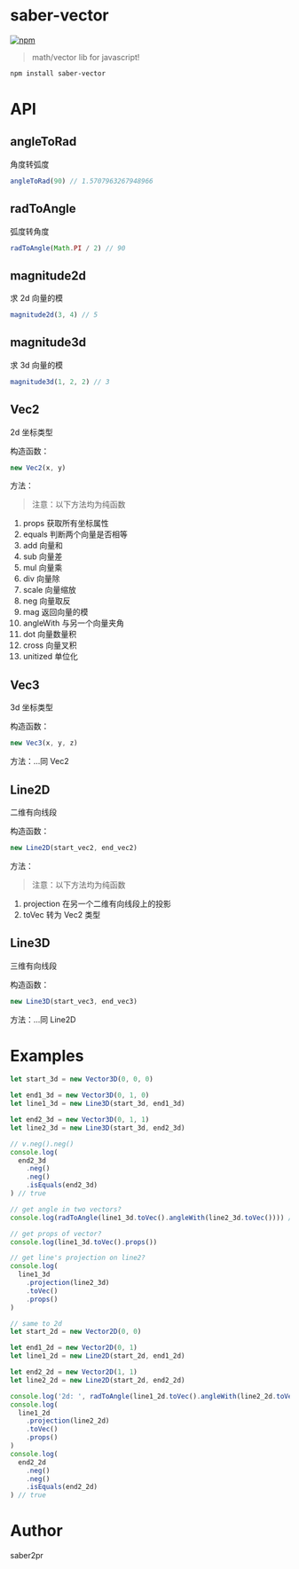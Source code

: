 # saber-vector

[![npm](https://img.shields.io/npm/v/saber-vector.svg)](https://www.npmjs.com/package/saber-vector)

> math/vector lib for javascript!

```bash
npm install saber-vector
```

# API

## angleToRad

角度转弧度

```ts
angleToRad(90) // 1.5707963267948966
```

## radToAngle

弧度转角度

```ts
radToAngle(Math.PI / 2) // 90
```

## magnitude2d

求 2d 向量的模

```ts
magnitude2d(3, 4) // 5
```

## magnitude3d

求 3d 向量的模

```ts
magnitude3d(1, 2, 2) // 3
```

## Vec2

2d 坐标类型

构造函数：

```ts
new Vec2(x, y)
```

方法：

> 注意：以下方法均为纯函数

1. props 获取所有坐标属性
2. equals 判断两个向量是否相等
3. add 向量和
4. sub 向量差
5. mul 向量乘
6. div 向量除
7. scale 向量缩放
8. neg 向量取反
9. mag 返回向量的模
10. angleWith 与另一个向量夹角
11. dot 向量数量积
12. cross 向量叉积
13. unitized 单位化

## Vec3

3d 坐标类型

构造函数：

```ts
new Vec3(x, y, z)
```

方法：...同 Vec2

## Line2D

二维有向线段

构造函数：

```ts
new Line2D(start_vec2, end_vec2)
```

方法：

> 注意：以下方法均为纯函数

1. projection 在另一个二维有向线段上的投影
2. toVec 转为 Vec2 类型

## Line3D

三维有向线段

构造函数：

```ts
new Line3D(start_vec3, end_vec3)
```

方法：...同 Line2D

# Examples

```ts
let start_3d = new Vector3D(0, 0, 0)

let end1_3d = new Vector3D(0, 1, 0)
let line1_3d = new Line3D(start_3d, end1_3d)

let end2_3d = new Vector3D(0, 1, 1)
let line2_3d = new Line3D(start_3d, end2_3d)

// v.neg().neg()
console.log(
  end2_3d
    .neg()
    .neg()
    .isEquals(end2_3d)
) // true

// get angle in two vectors?
console.log(radToAngle(line1_3d.toVec().angleWith(line2_3d.toVec()))) // 45

// get props of vector?
console.log(line1_3d.toVec().props())

// get line's projection on line2?
console.log(
  line1_3d
    .projection(line2_3d)
    .toVec()
    .props()
)

// same to 2d
let start_2d = new Vector2D(0, 0)

let end1_2d = new Vector2D(0, 1)
let line1_2d = new Line2D(start_2d, end1_2d)

let end2_2d = new Vector2D(1, 1)
let line2_2d = new Line2D(start_2d, end2_2d)

console.log('2d: ', radToAngle(line1_2d.toVec().angleWith(line2_2d.toVec())))
console.log(
  line1_2d
    .projection(line2_2d)
    .toVec()
    .props()
)
console.log(
  end2_2d
    .neg()
    .neg()
    .isEquals(end2_2d)
) // true
```

# Author

saber2pr
